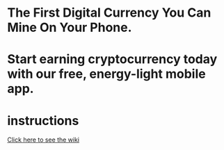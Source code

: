 # The First Digital Currency You Can Mine On Your Phone. 
# Start earning cryptocurrency today with our free, energy-light mobile app.
# instructions

[Click here to see the wiki](https://github.com/pi-node/instructions/wiki)

